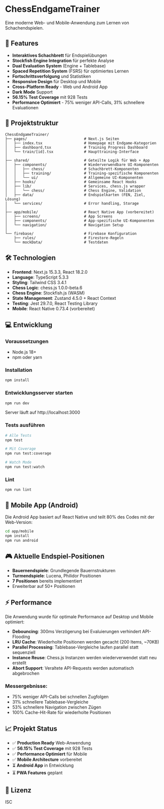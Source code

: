 # ChessEndgameTrainer

Eine moderne Web- und Mobile-Anwendung zum Lernen von Schachendspielen.

## 🎯 Features

- **Interaktives Schachbrett** für Endspielübungen
- **Stockfish Engine Integration** für perfekte Analyse
- **Dual Evaluation System** (Engine + Tablebase)
- **Spaced Repetition System** (FSRS) für optimiertes Lernen
- **Fortschrittsverfolgung** und Statistiken
- **Responsive Design** für Desktop und Mobile
- **Cross-Platform Ready** - Web und Android App
- **Dark Mode** Support
- **56.15% Test Coverage** mit 928 Tests
- **Performance Optimiert** - 75% weniger API-Calls, 31% schnellere Evaluationen

## 🚀 Projektstruktur

```
ChessEndgameTrainer/
├── pages/                          # Next.js Seiten
│   ├── index.tsx                   # Homepage mit Endgame-Kategorien
│   ├── dashboard.tsx               # Training Progress Dashboard
│   └── train/[id].tsx              # Haupttraining-Interface
│
├── shared/                         # Geteilte Logik für Web + App
│   ├── components/                 # Wiederverwendbare UI-Komponenten
│   │   ├── chess/                  # Schachbrett-Komponenten
│   │   ├── training/               # Training-spezifische Komponenten
│   │   └── ui/                     # Allgemeine UI-Komponenten
│   ├── hooks/                      # Gemeinsame React Hooks
│   ├── lib/                        # Services, chess.js wrapper
│   │   └── chess/                  # Chess Engine, Validation
│   ├── data/                       # Endspielkarten (FEN, Ziel, Lösung)
│   └── services/                   # Error handling, Storage
│
├── app/mobile/                     # React Native App (vorbereitet)
│   ├── screens/                    # App Screens
│   ├── components/                 # App-spezifische UI-Komponenten
│   └── navigation/                 # Navigation Setup
│
└── firebase/                       # Firebase Konfiguration
    ├── rules/                      # Firestore-Regeln
    └── mockData/                   # Testdaten
```

## 🛠️ Technologien

- **Frontend**: Next.js 15.3.3, React 18.2.0
- **Language**: TypeScript 5.3.3
- **Styling**: Tailwind CSS 3.4.1
- **Chess Logic**: chess.js 1.0.0-beta.6
- **Chess Engine**: Stockfish.js (WASM)
- **State Management**: Zustand 4.5.0 + React Context
- **Testing**: Jest 29.7.0, React Testing Library
- **Mobile**: React Native 0.73.4 (vorbereitet)

## 💻 Entwicklung

### Voraussetzungen

- Node.js 18+
- npm oder yarn

### Installation

```bash
npm install
```

### Entwicklungsserver starten

```bash
npm run dev
```

Server läuft auf http://localhost:3000

### Tests ausführen

```bash
# Alle Tests
npm test

# Mit Coverage
npm run test:coverage

# Watch Mode
npm run test:watch
```

### Lint

```bash
npm run lint
```

## 📱 Mobile App (Android)

Die Android App basiert auf React Native und teilt 80% des Codes mit der Web-Version:

```bash
cd app/mobile
npm install
npm run android
```

## 🎮 Aktuelle Endspiel-Positionen

- **Bauernendspiele**: Grundlegende Bauernstrukturen
- **Turmendspiele**: Lucena, Philidor Positionen
- **7 Positionen** bereits implementiert
- Erweiterbar auf 50+ Positionen

## ⚡ Performance

Die Anwendung wurde für optimale Performance auf Desktop und Mobile optimiert:

- **Debouncing**: 300ms Verzögerung bei Evaluierungen verhindert API-Flooding
- **LRU Cache**: Wiederholte Positionen werden gecacht (200 Items, ~70KB)
- **Parallel Processing**: Tablebase-Vergleiche laufen parallel statt sequenziell
- **Instance Reuse**: Chess.js Instanzen werden wiederverwendet statt neu erstellt
- **Abort Support**: Veraltete API-Requests werden automatisch abgebrochen

### Messergebnisse:
- 75% weniger API-Calls bei schnellen Zugfolgen
- 31% schnellere Tablebase-Vergleiche
- 53% schnellere Navigation zwischen Zügen
- 100% Cache-Hit-Rate für wiederholte Positionen

## 📈 Projekt Status

- ✅ **Production Ready** Web-Anwendung
- ✅ **56.15% Test Coverage** mit 928 Tests
- ✅ **Performance Optimiert** für Mobile
- ✅ **Mobile Architecture** vorbereitet
- ⏳ **Android App** in Entwicklung
- ⏳ **PWA Features** geplant

## 📄 Lizenz

ISC
